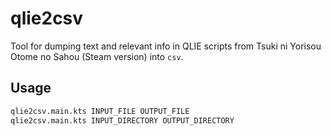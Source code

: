 # qlie2csv

Tool for dumping text and relevant info in QLIE scripts from Tsuki ni Yorisou Otome no Sahou (Steam version) into `csv`.

## Usage

```bash
qlie2csv.main.kts INPUT_FILE OUTPUT_FILE
qlie2csv.main.kts INPUT_DIRECTORY OUTPUT_DIRECTORY
```
